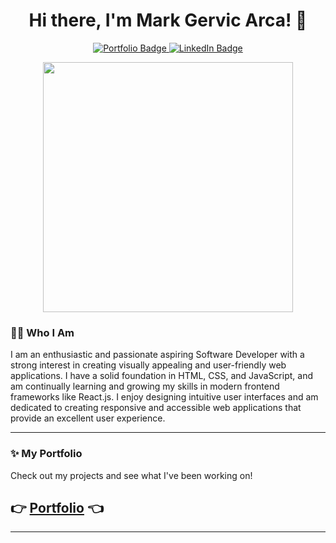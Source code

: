 <h1 align="center"> Hi there, I'm Mark Gervic Arca! 👋 </h1>

<p align="center">
 <a href="https://mark-gervic-arca.onrender.com/">
    <img src="https://img.shields.io/badge/My_Portfolio-000000?style=for-the-badge&logo=About.me&logoColor=white" alt="Portfolio Badge"/>
  </a>
  <a href="https://www.linkedin.com/in/mark-gervic-arca-a8455a318/">
    <img src="https://img.shields.io/badge/LinkedIn-0077B5?style=for-the-badge&logo=linkedin&logoColor=white" alt="LinkedIn Badge"/>
  </a>

</p>

<p align="center">
  <img src="https://mark-gervic-arca.onrender.com/assets/github-pic.svg" width="400">
</p>

### 👨‍💻 Who I Am
I am an enthusiastic and passionate aspiring Software Developer with a strong interest in creating visually appealing and user-friendly web applications. I have a solid foundation in HTML, CSS, and JavaScript, and am continually learning and growing my skills in modern frontend frameworks like React.js. I enjoy designing intuitive user interfaces and am dedicated to creating responsive and accessible web applications that provide an excellent user experience.
 
 
---

### ✨ My Portfolio

Check out my projects and see what I've been working on!

## 👉 [**Portfolio**](https://mark-gervic-arca.onrender.com) 👈

---
